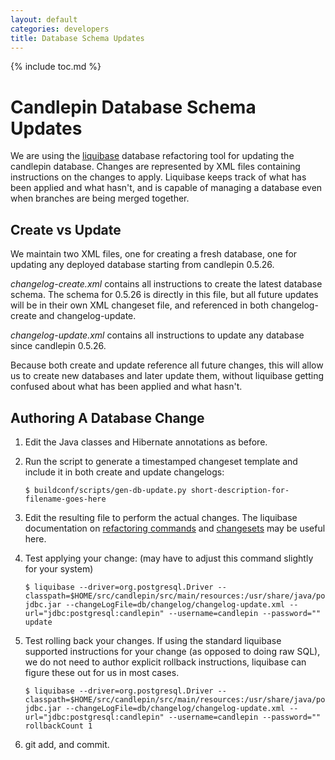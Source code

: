 ```yaml
---
layout: default
categories: developers
title: Database Schema Updates
---
```

{% include toc.md %}

# Candlepin Database Schema Updates
We are using the [liquibase](http://www.liquibase.org/home) database
refactoring tool for updating the candlepin database. Changes are represented
by XML files containing instructions on the changes to apply. Liquibase keeps
track of what has been applied and what hasn't, and is capable of managing a
database even when branches are being merged together.

## Create vs Update
We maintain two XML files, one for creating a fresh database, one for updating
any deployed database starting from candlepin 0.5.26. 

_changelog-create.xml_ contains all instructions to create the latest database
schema. The schema for 0.5.26 is directly in this file, but all future updates
will be in their own XML changeset file, and referenced in both
changelog-create and changelog-update.

_changelog-update.xml_ contains all instructions to update any database since
candlepin 0.5.26.

Because both create and update reference all future changes, this will allow us
to create new databases and later update them, without liquibase getting
confused about what has been applied and what hasn't.

## Authoring A Database Change
1. Edit the Java classes and Hibernate annotations as before.
1. Run the script to generate a timestamped changeset template and include it in both create and update changelogs:

   ```
   $ buildconf/scripts/gen-db-update.py short-description-for-filename-goes-here
   ```
1. Edit the resulting file to perform the actual changes. The liquibase
   documentation on [refactoring
   commands](http://www.liquibase.org/manual/refactoring_commands) and
   [changesets](http://www.liquibase.org/manual/changeset) may be useful here.
1. Test applying your change: (may have to adjust this command slightly for your system)

   ```
   $ liquibase --driver=org.postgresql.Driver --classpath=$HOME/src/candlepin/src/main/resources:/usr/share/java/postgresql-jdbc.jar --changeLogFile=db/changelog/changelog-update.xml --url="jdbc:postgresql:candlepin" --username=candlepin --password="" update
   ```
1. Test rolling back your changes. If using the standard liquibase supported
   instructions for your change (as opposed to doing raw SQL), we do not need
   to author explicit rollback instructions, liquibase can figure these out for
   us in most cases.

   ```
   $ liquibase --driver=org.postgresql.Driver --classpath=$HOME/src/candlepin/src/main/resources:/usr/share/java/postgresql-jdbc.jar --changeLogFile=db/changelog/changelog-update.xml --url="jdbc:postgresql:candlepin" --username=candlepin --password="" rollbackCount 1
   ```
1. git add, and commit.
